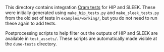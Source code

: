 This directory contains integration [Cram tests](https://dune.readthedocs.io/en/stable/reference/cram.html)
for HIP and SLEEK. These were initially generated using `make_hip_tests.py` and
`make_sleek_tests.py` from the old set of tests in `examples/working/`,
but you do not need to run these again to add tests.

Postprocessing scripts to help filter out the outputs of HIP and SLEEK are
available in `test_assets/`. These scripts are automatically made visible 
at the `dune-tests` directory.



